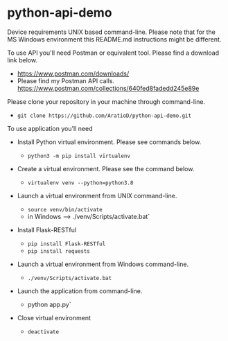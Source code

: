 # python-api-demo

Device requirements UNIX based command-line. Please note that for the MS Windows environment this README.md instructions might be different. 

To use API you'll need Postman or equivalent tool. Please find a download link below.
* https://www.postman.com/downloads/
* Please find my Postman API calls. https://www.postman.com/collections/640fed8fadedd245e89e


Please clone your repository in your machine through command-line.
* ``git clone https://github.com/AratioD/python-api-demo.git``

To use application you'll need
* Install Python virtual environment. Please see commands below.
    * `python3 -m pip install virtualenv`
  
  
* Create a virtual environment. Please see the command below.
  * `virtualenv venv --python=python3.8`
  
* Launch a virtual environment from UNIX command-line.
  *  `source venv/bin/activate`
  * in Windows --> ./venv/Scripts/activate.bat`
  
* Install Flask-RESTful
  *  `pip install Flask-RESTful`
  *  `pip install requests`
  
* Launch a virtual environment from Windows command-line.
  *  `./venv/Scripts/activate.bat`
  
* Launch the application from command-line.
  * python app.py`
  
* Close virtual environment
  * `deactivate`
  